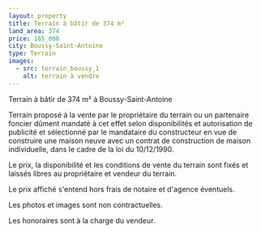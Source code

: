 ```yaml
---
layout: property
title: Terrain à bâtir de 374 m²
land_area: 374
price: 185_000
city: Boussy-Saint-Antoine
type: Terrain
images:
  - src: terrain_boussy_1
    alt: terrain à vendre
---
```


Terrain à bâtir de 374 m² à Boussy-Saint-Antoine

Terrain proposé à la vente par le propriétaire du terrain ou un partenaire foncier dûment mandaté à cet effet selon disponibilités et autorisation de publicité et sélectionné par le mandataire du constructeur en vue de construire une maison neuve avec un contrat de construction de maison individuelle, dans le cadre de la loi du 10/12/1990.

Le prix, la disponibilité et les conditions de vente du terrain sont fixés et laissés libres au propriétaire et vendeur du terrain.

Le prix affiché s'entend hors frais de notaire et d'agence éventuels.

Les photos et images sont non contractuelles.

Les honoraires sont à la charge du vendeur.
